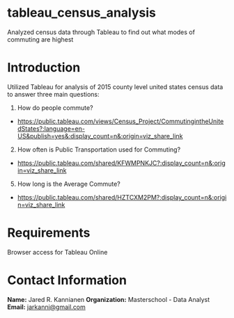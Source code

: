 # tableau_census_analysis
Analyzed census data through Tableau to find out what modes of commuting are highest

# Introduction
Utilized Tableau for analysis of 2015 county level united states census data to answer three main questions:
1. How do people commute?
- https://public.tableau.com/views/Census_Project/CommutingintheUnitedStates?:language=en-US&publish=yes&:display_count=n&:origin=viz_share_link
2. How often is Public Transportation used for Commuting?
- https://public.tableau.com/shared/KFWMPNKJC?:display_count=n&:origin=viz_share_link
5. How long is the Average Commute?
- https://public.tableau.com/shared/HZTCXM2PM?:display_count=n&:origin=viz_share_link

# Requirements
Browser access for Tableau Online

# Contact Information
**Name:** Jared R. Kannianen
**Organization:** Masterschool - Data Analyst
**Email:** jarkanni@gmail.com
